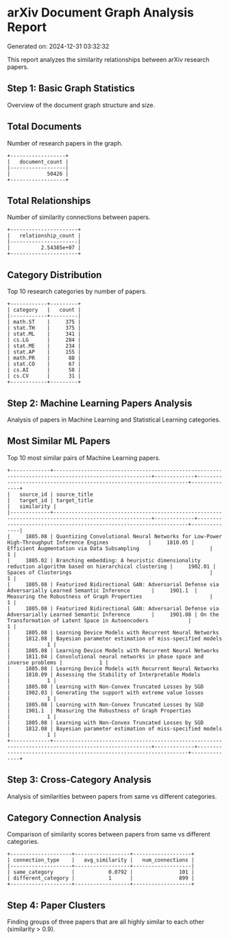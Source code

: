 # arXiv Document Graph Analysis Report
Generated on: 2024-12-31 03:32:32

This report analyzes the similarity relationships between arXiv research papers.


## Step 1: Basic Graph Statistics

Overview of the document graph structure and size.


## Total Documents

Number of research papers in the graph.

```
+------------------+
|   document_count |
|------------------|
|            50426 |
+------------------+
```


## Total Relationships

Number of similarity connections between papers.

```
+----------------------+
|   relationship_count |
|----------------------|
|          2.54385e+07 |
+----------------------+
```


## Category Distribution

Top 10 research categories by number of papers.

```
+------------+---------+
| category   |   count |
|------------+---------|
| math.ST    |     375 |
| stat.TH    |     375 |
| stat.ML    |     341 |
| cs.LG      |     284 |
| stat.ME    |     234 |
| stat.AP    |     155 |
| math.PR    |      88 |
| stat.CO    |      67 |
| cs.AI      |      58 |
| cs.CV      |      31 |
+------------+---------+
```


## Step 2: Machine Learning Papers Analysis

Analysis of papers in Machine Learning and Statistical Learning categories.


## Most Similar ML Papers

Top 10 most similar pairs of Machine Learning papers.

```
+-------------+------------------------------------------------------------------------------------------------------+-------------+-------------------------------------------------------------------+--------------+
|   source_id | source_title                                                                                         |   target_id | target_title                                                      |   similarity |
|-------------+------------------------------------------------------------------------------------------------------+-------------+-------------------------------------------------------------------+--------------|
|     1805.08 | Quantizing Convolutional Neural Networks for Low-Power High-Throughput Inference Engines             |     1810.05 | Efficient Augmentation via Data Subsampling                       |            1 |
|     1805.02 | Branching embedding: A heuristic dimensionality reduction algorithm based on hierarchical clustering |     1902.01 | Spaces of Clusterings                                             |            1 |
|     1805.08 | Featurized Bidirectional GAN: Adversarial Defense via Adversarially Learned Semantic Inference       |     1901.1  | Measuring the Robustness of Graph Properties                      |            1 |
|     1805.08 | Featurized Bidirectional GAN: Adversarial Defense via Adversarially Learned Semantic Inference       |     1901.08 | On the Transformation of Latent Space in Autoencoders             |            1 |
|     1805.08 | Learning Device Models with Recurrent Neural Networks                                                |     1812.08 | Bayesian parameter estimation of miss-specified models            |            1 |
|     1805.08 | Learning Device Models with Recurrent Neural Networks                                                |     1811.04 | Convolutional neural networks in phase space and inverse problems |            1 |
|     1805.08 | Learning Device Models with Recurrent Neural Networks                                                |     1810.09 | Assessing the Stability of Interpretable Models                   |            1 |
|     1805.08 | Learning with Non-Convex Truncated Losses by SGD                                                     |     1902.03 | Generating the support with extreme value losses                  |            1 |
|     1805.08 | Learning with Non-Convex Truncated Losses by SGD                                                     |     1901.1  | Measuring the Robustness of Graph Properties                      |            1 |
|     1805.08 | Learning with Non-Convex Truncated Losses by SGD                                                     |     1812.08 | Bayesian parameter estimation of miss-specified models            |            1 |
+-------------+------------------------------------------------------------------------------------------------------+-------------+-------------------------------------------------------------------+--------------+
```


## Step 3: Cross-Category Analysis

Analysis of similarities between papers from same vs different categories.


## Category Connection Analysis

Comparison of similarity scores between papers from same vs different categories.

```
+--------------------+------------------+-------------------+
| connection_type    |   avg_similarity |   num_connections |
|--------------------+------------------+-------------------|
| same_category      |           0.0792 |               101 |
| different_category |           1      |               899 |
+--------------------+------------------+-------------------+
```


## Step 4: Paper Clusters

Finding groups of three papers that are all highly similar to each other (similarity > 0.9).
